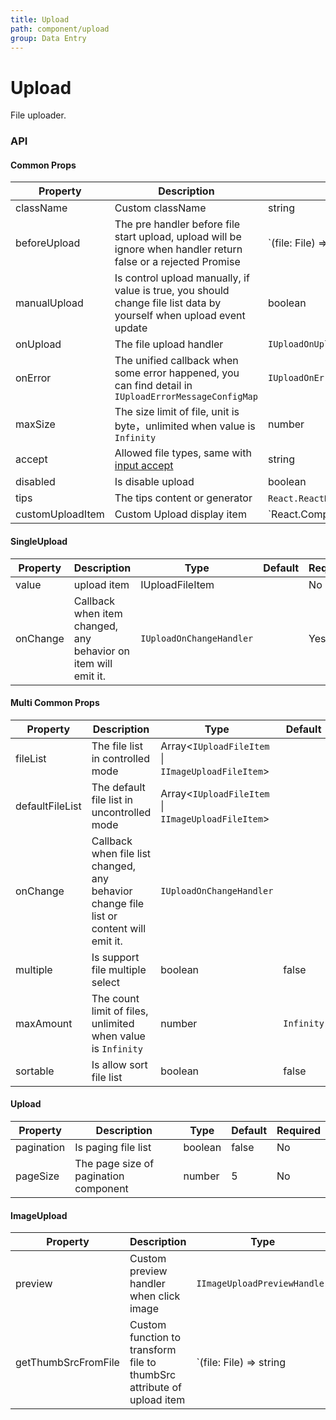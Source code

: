 ```yaml
---
title: Upload
path: component/upload
group: Data Entry
---
```


# Upload

File uploader.

### API

#### Common Props

| Property         | Description                                                                                                               | Type                                   | Default                | Required |
| ---------------- | ------------------------------------------------------------------------------------------------------------------------- | -------------------------------------- | ---------------------- | -------- |
| className        | Custom className                                                                                                          | string                                 |                        | No       |
| beforeUpload     | The pre handler before file start upload, upload will be ignore when handler return false or a rejected Promise           | `(file: File) => boolean               | Promise<void>`         |          | No  |
| manualUpload     | Is control upload manually, if value is true, you should change file list data by yourself when upload event update       | boolean                                | false                  | No       |
| onUpload         | The file upload handler                                                                                                   | `IUploadOnUploadHandler`               |                        | No       |
| onError          | The unified callback when some error happened, you can find detail in `IUploadErrorMessageConfigMap`                       | `IUploadOnErrorHandler`                | No                     |
| maxSize          | The size limit of file, unit is byte，unlimited when value is `Infinity`                                                  | number                                 | `Infinity`             | No       |
| accept           | Allowed file types, same with [input accept](https://developer.mozilla.org/en-US/docs/Web/HTML/Element/input/file#accept) | string                                 |                        | No       |
| disabled         | Is disable upload                                                                                                         | boolean                                |                        | No       |
| tips             | The tips content or generator                                                                                             | `React.ReactNode` \| `IUploadTipsFunc` |                        | No       |
| customUploadItem | Custom Upload display item                                                                                                | `React.ComponentType<IUploadFileItem   | IImageUploadFileItem>` |          | No  |

#### SingleUpload

| Property | Description                                                    | Type                     | Default | Required |
| -------- | -------------------------------------------------------------- | ------------------------ | ------- | -------- |
| value    | upload item                                                    | IUploadFileItem          |         | No       |
| onChange | Callback when item changed, any behavior on item will emit it. | `IUploadOnChangeHandler` |         | Yes       |

#### Multi Common Props

| Property        | Description                                                                             | Type                                               | Default    | Required |
| --------------- | --------------------------------------------------------------------------------------- | -------------------------------------------------- | ---------- | -------- |
| fileList        | The file list in controlled mode                                                        | Array<`IUploadFileItem` \| `IImageUploadFileItem`> |            | No       |
| defaultFileList | The default file list in uncontrolled mode                                              | Array<`IUploadFileItem` \| `IImageUploadFileItem`> |            | No       |
| onChange        | Callback when file list changed, any behavior change file list or content will emit it. | `IUploadOnChangeHandler`                           |            | Yes      |
| multiple        | Is support file multiple select                                                         | boolean                                            | false      | No       |
| maxAmount       | The count limit of files, unlimited when value is `Infinity`                            | number                                             | `Infinity` | No       |
| sortable        | Is allow sort file list                                                                 | boolean                                            | false      | No       |

#### Upload

| Property   | Description                           | Type    | Default | Required |
| ---------- | ------------------------------------- | ------- | ------- | -------- |
| pagination | Is paging file list                   | boolean | false   | No       |
| pageSize   | The page size of pagination component | number  | 5       | No       |

#### ImageUpload

| Property            | Description                                                            | Type                         | Default                                | Required             |
| ------------------- | ---------------------------------------------------------------------- | ---------------------------- | -------------------------------------- | -------------------- |
| preview             | Custom preview handler when click image                                | `IImageUploadPreviewHandler` | PreviewImages( without failed images ) | No                   |
| getThumbSrcFromFile | Custom function to transform file to thumbSrc attribute of upload item | `(file: File) => string      | Promise<string>`                       | FileReader implement | No  |
